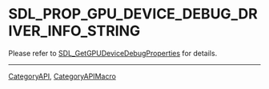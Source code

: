 # SDL_PROP_GPU_DEVICE_DEBUG_DRIVER_INFO_STRING

Please refer to [SDL_GetGPUDeviceDebugProperties](SDL_GetGPUDeviceDebugProperties) for details.

----
[CategoryAPI](CategoryAPI), [CategoryAPIMacro](CategoryAPIMacro)

